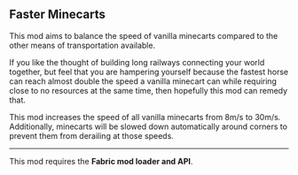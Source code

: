 ## Faster Minecarts

This mod aims to balance the speed of vanilla minecarts compared to the other means of transportation available.

If you like the thought of building long railways connecting your world together, but feel that you are hampering yourself because the fastest horse can reach almost double the speed a vanilla minecart can while requiring close to no resources at the same time, then hopefully this mod can remedy that.

This mod increases the speed of all vanilla minecarts from 8m/s to 30m/s. Additionally, minecarts will be slowed down automatically around corners to prevent them from derailing at those speeds.

---

This mod requires the **Fabric mod loader and API**.



